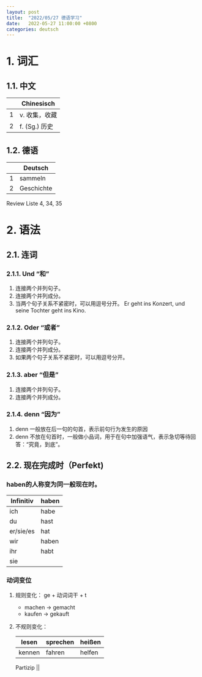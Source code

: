 ```yaml
---
layout: post
title:  "2022/05/27 德语学习"
date:   2022-05-27 11:00:00 +0800
categories: deutsch
---
```


# 1. 词汇

## 1.1. 中文

|     | Chinesisch    |
| --- | ------------- |
| 1   | v. 收集，收藏 |
| 2   | f. (Sg.) 历史 |

## 1.2. 德语

|     | Deutsch    |
| --- | ---------- |
| 1   | sammeln    |
| 2   | Geschichte |

Review Liste 4, 34, 35

# 2. 语法

## 2.1. 连词

### 2.1.1. Und “和”

1. 连接两个并列句子。
2. 连接两个并列成分。
3. 当两个句子关系不紧密时，可以用逗号分开。
   Er geht ins Konzert, und seine Tochter geht ins Kino.

### 2.1.2. Oder “或者”

1. 连接两个并列句子。
2. 连接两个并列成分。
3. 如果两个句子关系不紧密时，可以用逗号分开。

### 2.1.3. aber “但是”

1. 连接两个并列句子。
2. 连接两个并列成分。

### 2.1.4. denn “因为”

1. denn 一般放在后一句的句首，表示前句行为发生的原因
2. denn 不放在句首时，一般做小品词，用于在句中加强语气，表示急切等待回答：“究竟，到底”。

## 2.2. 现在完成时（Perfekt)

### haben的人称变为同一般现在时。

| Infinitiv | haben |
| --------- | ----- |
| ich       | habe  |
| du        | hast  |
| er/sie/es | hat   |
| wir       | haben |
| ihr       | habt  |
| sie       |

### 动词变位

1. 规则变化： ge + 动词词干 + t
   * machen -> gemacht
   * kaufen -> gekauft
2. 不规则变化：
   
   | lesen  | sprechen | heißen |
   | ------ | -------- | ------ |
   | kennen | fahren   | helfen | nennen | finden | bringen |

    Partizip ||


